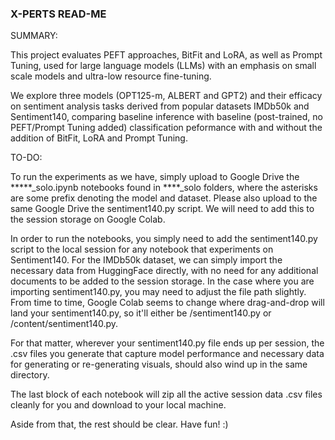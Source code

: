 ### X-PERTS READ-ME ###

SUMMARY:

This project evaluates PEFT approaches, BitFit and LoRA, as well as Prompt Tuning, used for large language models (LLMs) with an emphasis on small scale models and ultra-low resource fine-tuning.

We explore three models (OPT125-m, ALBERT and GPT2) and their efficacy on sentiment analysis tasks derived from popular datasets IMDb50k and Sentiment140, comparing baseline inference with baseline (post-trained, no PEFT/Prompt Tuning added) classification peformance with and without the addition of BitFit, LoRA and Prompt Tuning.

TO-DO:

To run the experiments as we have, simply upload to Google Drive the *****_solo.ipynb notebooks found in ****_solo folders, where the asterisks are some prefix denoting the model and dataset. Please also upload to the same Google Drive the sentiment140.py script. We will need to add this to the session storage on Google Colab.

In order to run the notebooks, you simply need to add the sentiment140.py script to the local session for any notebook that experiments on Sentiment140. For the IMDb50k dataset, we can simply import the necessary data from HuggingFace directly, with no need for any additional documents to be added to the session storage. In the case where you are importing sentiment140.py, you may need to adjust the file path slightly. From time to time, Google Colab seems to change where drag-and-drop will land your sentiment140.py, so it'll either be /sentiment140.py or /content/sentiment140.py.

For that matter, wherever your sentiment140.py file ends up per session, the .csv files you generate that capture model performance and necessary data for generating or re-generating visuals, should also wind up in the same directory.

The last block of each notebook will zip all the active session data .csv files cleanly for you and download to your local machine.

Aside from that, the rest should be clear. Have fun! :)

